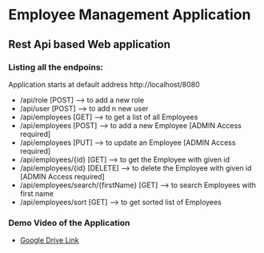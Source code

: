 # Employee Management Application
## Rest Api based Web application



### Listing all the endpoins: 
Application starts at default address http://localhost/8080
* /api/role [POST] --> to add a new role 
* /api/user [POST] --> to add n new user 
* /api/employees [GET] --> to get a list of all Employees 
* /api/employees [POST] --> to add a new Employee [ADMIN Access required]
* /api/employees [PUT] --> to update an Employee  [ADMIN Access required]
* /api/employees/{id} [GET] --> to get the Employee with given id 
* /api/employees/{id} [DELETE] --> to delete the Employee with given id [ADMIN Access required]
* /api/employees/search/{firstName} [GET] --> to search Employees with first name 
* /api/employees/sort [GET] --> to get sorted list of Employees 


### Demo Video of the Application 
* [Google Drive Link](https://drive.google.com/file/d/1yzDB9sRAryxNa5JFBlJQKByTlEBODm9y/view)
